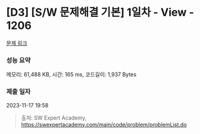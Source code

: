 # [D3] [S/W 문제해결 기본] 1일차 - View - 1206 

[문제 링크](https://swexpertacademy.com/main/code/problem/problemDetail.do?contestProbId=AV134DPqAA8CFAYh) 

### 성능 요약

메모리: 61,488 KB, 시간: 165 ms, 코드길이: 1,937 Bytes

### 제출 일자

2023-11-17 19:58



> 출처: SW Expert Academy, https://swexpertacademy.com/main/code/problem/problemList.do